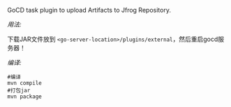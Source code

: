 GoCD task plugin to upload Artifacts to Jfrog Repository.

*用法:*

下载JAR文件放到 `<go-server-location>/plugins/external`，然后重启gocd服务器！

*编译:*

```
#编译
mvn compile
#打包jar
mvn package
```